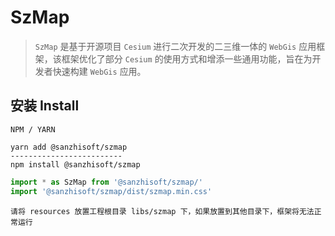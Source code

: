 # SzMap

> `SzMap` 是基于开源项目 `Cesium` 进行二次开发的二三维一体的 `WebGis` 应用框架，该框架优化了部分 `Cesium` 的使用方式和增添一些通用功能，旨在为开发者快速构建 `WebGis` 应用。

## 安装 Install

`NPM / YARN`


```shell
yarn add @sanzhisoft/szmap
-------------------------
npm install @sanzhisoft/szmap
```

```js
import * as SzMap from '@sanzhisoft/szmap/' 
import '@sanzhisoft/szmap/dist/szmap.min.css' 
```

```
请将 resources 放置工程根目录 libs/szmap 下，如果放置到其他目录下，框架将无法正常运行
```
